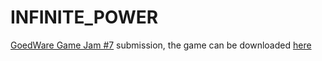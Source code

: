 # INFINITE_POWER
[GoedWare Game Jam #7](https://itch.io/jam/goedware-game-jam-7) submission, the game can be downloaded [here](https://loko-606.itch.io/infinite-power)
